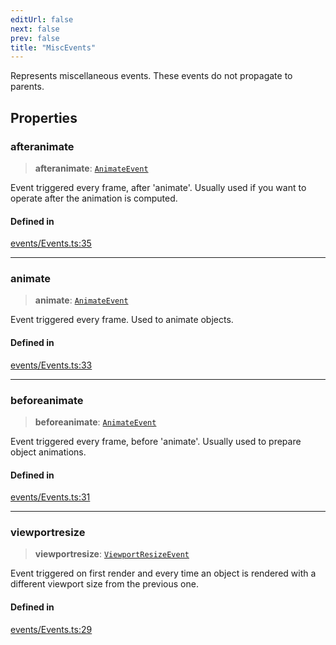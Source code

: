 ```yaml
---
editUrl: false
next: false
prev: false
title: "MiscEvents"
---
```


Represents miscellaneous events. These events do not propagate to parents.

## Properties

### afteranimate

> **afteranimate**: [`AnimateEvent`](/three.ez/api/interfaces/animateevent/)

Event triggered every frame, after 'animate'. Usually used if you want to operate after the animation is computed.

#### Defined in

[events/Events.ts:35](https://github.com/luigidenora/three.ez/blob/57bd50835d7b63a4eed7f77bf46f98834d85a05c/src/events/Events.ts#L35)

***

### animate

> **animate**: [`AnimateEvent`](/three.ez/api/interfaces/animateevent/)

Event triggered every frame. Used to animate objects.

#### Defined in

[events/Events.ts:33](https://github.com/luigidenora/three.ez/blob/57bd50835d7b63a4eed7f77bf46f98834d85a05c/src/events/Events.ts#L33)

***

### beforeanimate

> **beforeanimate**: [`AnimateEvent`](/three.ez/api/interfaces/animateevent/)

Event triggered every frame, before 'animate'. Usually used to prepare object animations.

#### Defined in

[events/Events.ts:31](https://github.com/luigidenora/three.ez/blob/57bd50835d7b63a4eed7f77bf46f98834d85a05c/src/events/Events.ts#L31)

***

### viewportresize

> **viewportresize**: [`ViewportResizeEvent`](/three.ez/api/interfaces/viewportresizeevent/)

Event triggered on first render and every time an object is rendered with a different viewport size from the previous one.

#### Defined in

[events/Events.ts:29](https://github.com/luigidenora/three.ez/blob/57bd50835d7b63a4eed7f77bf46f98834d85a05c/src/events/Events.ts#L29)
